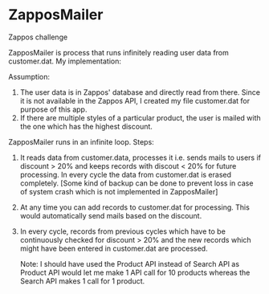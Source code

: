 ZapposMailer
============

Zappos challenge

ZapposMailer is process that runs infinitely reading user data from customer.dat. 
My implementation:

Assumption: 
1) The user data is in Zappos' database and directly read from there. Since it is not available
   in the Zappos API, I created my file customer.dat for purpose of this app.
2) If there are multiple styles of a particular product, the user is mailed with the one which has the highest discount.

ZapposMailer runs in an infinite loop. Steps:
1) It reads data from customer.data, processes it i.e. sends mails to users if discount > 20% and keeps 
   records with discout < 20% for future processing. In every cycle the data from customer.dat is erased completely.
   [Some kind of backup can be done to prevent loss in case of system crash which is not implemented in ZapposMailer]
    
2) At any time you can add records to customer.dat for processing. This would automatically send mails based on the 
   discount.

3) In every cycle, records from previous cycles which have to be continuously checked for discount > 20% and the 
   new records which might have been entered in customer.dat are processed.
   
   Note: I should have used the Product API instead of Search API as Product API would let me make 1 API call for 10
   products whereas the Search API makes 1 call for 1 product. 
